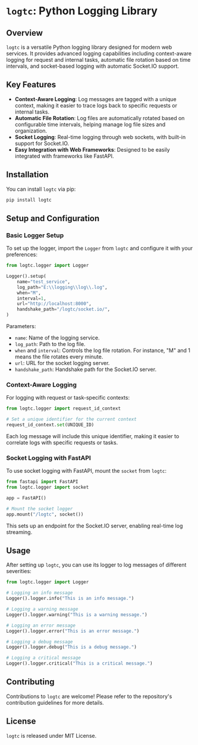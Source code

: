 # `logtc`: Python Logging Library

## Overview

`logtc` is a versatile Python logging library designed for modern web services. It provides advanced logging capabilities including context-aware logging for request and internal tasks, automatic file rotation based on time intervals, and socket-based logging with automatic Socket.IO support.

## Key Features

- **Context-Aware Logging**: Log messages are tagged with a unique context, making it easier to trace logs back to specific requests or internal tasks.
- **Automatic File Rotation**: Log files are automatically rotated based on configurable time intervals, helping manage log file sizes and organization.
- **Socket Logging**: Real-time logging through web sockets, with built-in support for Socket.IO.
- **Easy Integration with Web Frameworks**: Designed to be easily integrated with frameworks like FastAPI.

## Installation

You can install `logtc` via pip:

```bash
pip install logtc
```

## Setup and Configuration

### Basic Logger Setup

To set up the logger, import the `Logger` from `logtc` and configure it with your preferences:

```python
from logtc.logger import Logger

Logger().setup(
    name="test_service",
    log_path="E:\\logging\\log\\.log",
    when="M",
    interval=1,
    url="http://localhost:8000",
    handshake_path="/logtc/socket.io/",
)
```

Parameters:

- `name`: Name of the logging service.
- `log_path`: Path to the log file.
- `when` and `interval`: Controls the log file rotation. For instance, "M" and 1 means the file rotates every minute.
- `url`: URL for the socket logging server.
- `handshake_path`: Handshake path for the Socket.IO server.

### Context-Aware Logging

For logging with request or task-specific contexts:

```python
from logtc.logger import request_id_context

# Set a unique identifier for the current context
request_id_context.set(UNIQUE_ID)
```

Each log message will include this unique identifier, making it easier to correlate logs with specific requests or tasks.

### Socket Logging with FastAPI

To use socket logging with FastAPI, mount the `socket` from `logtc`:

```python
from fastapi import FastAPI
from logtc.logger import socket

app = FastAPI()

# Mount the socket logger
app.mount("/logtc", socket())
```

This sets up an endpoint for the Socket.IO server, enabling real-time log streaming.

## Usage

After setting up `logtc`, you can use its logger to log messages of different severities:

```python
from logtc.logger import Logger

# Logging an info message
Logger().logger.info("This is an info message.")

# Logging a warning message
Logger().logger.warning("This is a warning message.")

# Logging an error message
Logger().logger.error("This is an error message.")

# Logging a debug message
Logger().logger.debug("This is a debug message.")

# Logging a critical message
Logger().logger.critical("This is a critical message.")
```

## Contributing

Contributions to `logtc` are welcome! Please refer to the repository's contribution guidelines for more details.

## License

`logtc` is released under MIT License.